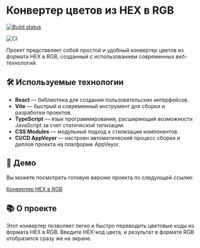 # Конвертер цветов из HEX в RGB

[![Build status](https://ci.appveyor.com/api/projects/status/e1hmjk6833hj7prj?svg=true)](https://ci.appveyor.com/project/antonpnv/forms-hex2rgb)

![CI](https://github.com/antonpnv/forms--hex2rgb/actions/workflows/web.yml/badge.svg)

Проект представляет собой простой и удобный конвертер цветов из формата HEX в RGB, созданный с использованием современных веб-технологий.

## 🛠️ Используемые технологии

- **React** — библиотека для создания пользовательских интерфейсов.
- **Vite** — быстрый и современный инструмент для сборки и разработки проектов.
- **TypeScript** — язык программирования, расширяющий возможности JavaScript за счет статической типизации.
- **CSS Modules** — модульный подход к стилизации компонентов.
- **CI/CD AppVeyor** — настроен автоматический процесс сборки и деплоя проекта на платформе AppVeyor.

## 🚀 Демо

Вы можете посмотреть готовую версию проекта по следующей ссылке:

[Конвертер HEX в RGB](https://antonpnv.github.io/hex2rgb/)

## 📚 О проекте

Этот конвертер позволяет легко и быстро переводить цветовые коды из формата HEX в RGB. Введите HEX-код цвета, и результат в формате RGB отобразится сразу же на экране.
